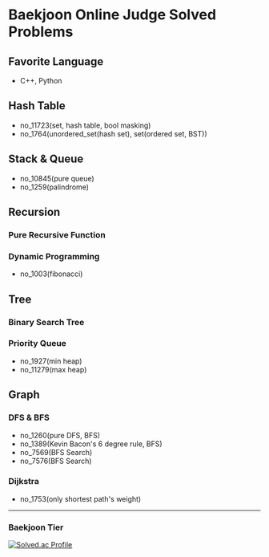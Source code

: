 # Baekjoon Online Judge Solved Problems
## Favorite Language
- C++, Python

## Hash Table
- no_11723(set, hash table, bool masking)
- no_1764(unordered_set(hash set), set(ordered set, BST))

## Stack & Queue
- no_10845(pure queue)
- no_1259(palindrome)

## Recursion
### Pure Recursive Function

### Dynamic Programming
- no_1003(fibonacci)

## Tree
### Binary Search Tree

### Priority Queue
- no_1927(min heap)
- no_11279(max heap)

## Graph
### DFS & BFS
- no_1260(pure DFS, BFS)
- no_1389(Kevin Bacon's 6 degree rule, BFS)
- no_7569(BFS Search)
- no_7576(BFS Search)

### Dijkstra
- no_1753(only shortest path's weight)

---

### Baekjoon Tier
[![Solved.ac Profile](http://mazassumnida.wtf/api/v2/generate_badge?boj=bl5angel)](https://solved.ac/bl5angel/)